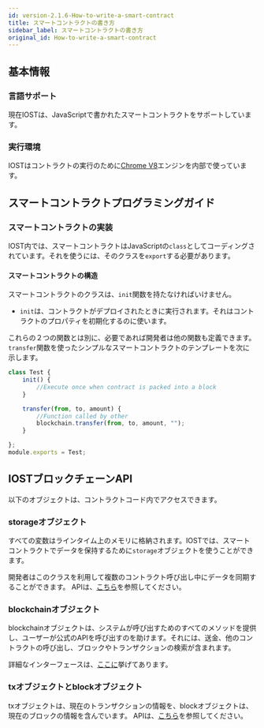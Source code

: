 ```yaml
---
id: version-2.1.6-How-to-write-a-smart-contract
title: スマートコントラクトの書き方
sidebar_label: スマートコントラクトの書き方
original_id: How-to-write-a-smart-contract
---
```


## 基本情報

### 言語サポート

現在IOSTは、JavaScriptで書かれたスマートコントラクトをサポートしています。

### 実行環境

IOSTはコントラクトの実行のために[Chrome V8](https://developers.google.com/v8/)エンジンを内部で使っています。

## スマートコントラクトプログラミングガイド

### スマートコントラクトの実装

IOST内では、スマートコントラクトはJavaScriptの`class`としてコーディングされています。それを使うには、そのクラスを`export`する必要があります。

#### スマートコントラクトの構造

スマートコントラクトのクラスは、`init`関数を持たなければいけません。

- `init`は、コントラクトがデプロイされたときに実行されます。それはコントラクトのプロパティを初期化するのに使います。

これらの２つの関数とは別に、必要であれば開発者は他の関数も定義できます。`transfer`関数を使ったシンプルなスマートコントラクトのテンプレートを次に示します。

```javascript
class Test {
    init() {
        //Execute once when contract is packed into a block
    }

    transfer(from, to, amount) {
        //Function called by other
        blockchain.transfer(from, to, amount, "");
    }

};
module.exports = Test;
```

## IOSTブロックチェーンAPI
以下のオブジェクトは、コントラクトコード内でアクセスできます。

### storageオブジェクト

すべての変数はラインタイム上のメモリに格納されます。IOSTでは、スマートコントラクトでデータを保持するために`storage`オブジェクトを使うことができます。

開発者はこのクラスを利用して複数のコントラクト呼び出し中にデータを同期することができます。
APIは、[こちら](https://github.com/iost-official/go-iost/blob/master/vm/v8vm/v8/libjs/storage.js)を参照してください。



### blockchainオブジェクト

blockchainオブジェクトは、システムが呼び出すためのすべてのメソッドを提供し、ユーザーが公式のAPIを呼び出すのを助けます。それには、送金、他のコントラクトの呼び出し、ブロックやトランザクションの検索が含まれます。

詳細なインターフェースは、[ここに](https://github.com/iost-official/go-iost/blob/master/vm/v8vm/v8/libjs/blockchain.js)挙げてあります。


### txオブジェクトとblockオブジェクト
txオブジェクトは、現在のトランザクションの情報を、blockオブジェクトは、現在のブロックの情報を含んでいます。
APIは、[こちら](https://github.com/iost-official/go-iost/blob/master/vm/v8vm/v8/sandbox.cc#L29)を参照してください。